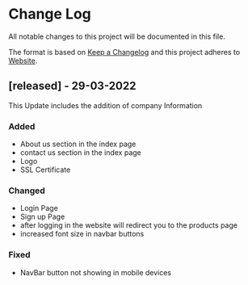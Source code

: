 
# Change Log
All notable changes to this project will be documented in this file.
 
The format is based on [Keep a Changelog](http://keepachangelog.com/)
and this project adheres to [Website](http://alym.sa/).
 
## [released] - 29-03-2022
 
This Update includes the addition of company Information
 
### Added
- About us section in the index page
- contact us section in the index page
- Logo
- SSL Certificate
 
### Changed
 - Login Page
 - Sign up Page
 - after logging in the website will redirect you to the products page
 - increased font size in navbar buttons
### Fixed
- NavBar button not showing in mobile devices
 

